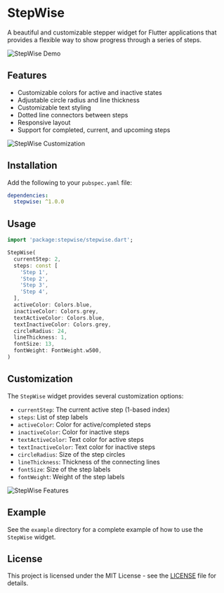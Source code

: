 <!--
This README describes the package. If you publish this package to pub.dev,
this README's contents appear on the landing page for your package.

For information about how to write a good package README, see the guide for
[writing package pages](https://dart.dev/tools/pub/writing-package-pages).

For general information about developing packages, see the Dart guide for
[creating packages](https://dart.dev/guides/libraries/create-packages)
and the Flutter guide for
[developing packages and plugins](https://flutter.dev/to/develop-packages).
-->

# StepWise

A beautiful and customizable stepper widget for Flutter applications that provides a flexible way to show progress through a series of steps.

![StepWise Demo](https://raw.githubusercontent.com/mohu2212/StepWise/main/images/stepwise-demo.gif)

## Features

- Customizable colors for active and inactive states
- Adjustable circle radius and line thickness
- Customizable text styling
- Dotted line connectors between steps
- Responsive layout
- Support for completed, current, and upcoming steps

![StepWise Customization](https://raw.githubusercontent.com/mohu2212/StepWise/main/images/stepwise-customization.png)

## Installation

Add the following to your `pubspec.yaml` file:

```yaml
dependencies:
  stepwise: ^1.0.0
```

## Usage

```dart
import 'package:stepwise/stepwise.dart';

StepWise(
  currentStep: 2,
  steps: const [
    'Step 1',
    'Step 2',
    'Step 3',
    'Step 4',
  ],
  activeColor: Colors.blue,
  inactiveColor: Colors.grey,
  textActiveColor: Colors.blue,
  textInactiveColor: Colors.grey,
  circleRadius: 24,
  lineThickness: 1,
  fontSize: 13,
  fontWeight: FontWeight.w500,
)
```

## Customization

The `StepWise` widget provides several customization options:

- `currentStep`: The current active step (1-based index)
- `steps`: List of step labels
- `activeColor`: Color for active/completed steps
- `inactiveColor`: Color for inactive steps
- `textActiveColor`: Text color for active steps
- `textInactiveColor`: Text color for inactive steps
- `circleRadius`: Size of the step circles
- `lineThickness`: Thickness of the connecting lines
- `fontSize`: Size of the step labels
- `fontWeight`: Weight of the step labels

![StepWise Features](https://raw.githubusercontent.com/mohu2212/StepWise/main/images/stepwise-features.png)

## Example

See the `example` directory for a complete example of how to use the `StepWise` widget.

## License

This project is licensed under the MIT License - see the [LICENSE](LICENSE) file for details.
